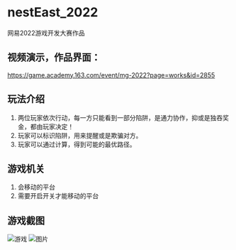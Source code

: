# nestEast_2022
网易2022游戏开发大赛作品
## 视频演示，作品界面： 
https://game.academy.163.com/event/mg-2022?page=works&id=2855

## 玩法介绍
1. 两位玩家依次行动，每一方只能看到一部分陷阱，是通力协作，抑或是独吞奖金，都由玩家决定！
2. 玩家可以标识陷阱，用来提醒或是欺骗对方。
3. 玩家可以通过计算，得到可能的最优路径。

## 游戏机关
1. 会移动的平台
2. 需要开启开关才能移动的平台


## 游戏截图


![游戏](https://github.com/LarryzhouLU/nestEast_2022/assets/89344851/9a13e843-6c5f-4d52-8c8a-d658157b68f8)
![图片](https://github.com/LarryzhouLU/nestEast_2022/assets/89344851/ec92ac5b-68ab-4943-ba20-167053e808ba)
